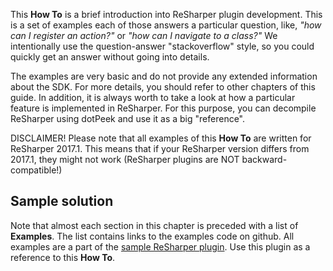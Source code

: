 [//]: # (title: How To)

This **How To** is a brief introduction into ReSharper plugin development. This is a set of examples each of those answers a particular question, like, _"how can I register an action?"_ or _"how can I navigate to a class?"_ We intentionally use the question-answer "stackoverflow" style, so you could quickly get an answer without going into details. 

The examples are very basic and do not provide any extended information about the SDK. For more details, you should refer to other chapters of this guide. In addition, it is always worth to take a look at how a particular feature is implemented in ReSharper. For this purpose, you can decompile ReSharper using dotPeek and use it as a big "reference".

DISCLAIMER! Please note that all examples of this **How To** are written for ReSharper 2017.1. This means that if your ReSharper version differs from 2017.1, they might not work (ReSharper plugins are NOT backward-compatible!)
 
## Sample solution
Note that almost each section in this chapter is preceded with a list of **Examples**. The list contains links to the examples code on github. All examples are a part of the [sample ReSharper plugin](https://github.com/JetBrains/sample-resharper-plugin). Use this plugin as a reference to this **How To**. 